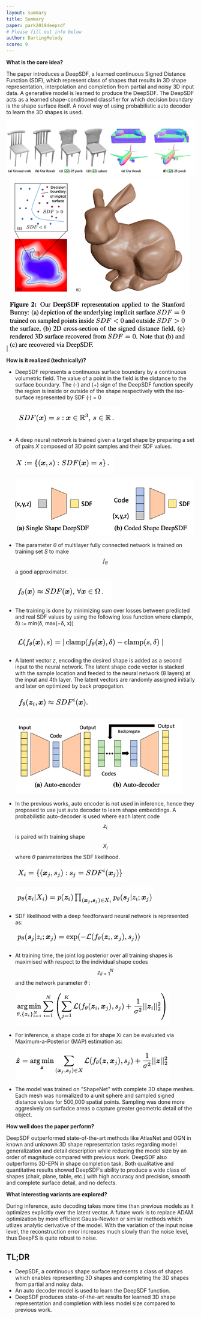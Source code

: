 ```yaml
---
layout: summary
title: Summary
paper: park2019deepsdf
# Please fill out info below
author: DartingMelody
score: 9
---
```


**What is the core idea?**

The paper introduces a DeepSDF, a learned continuous Signed Distance Function (SDF), which represent class of shapes that results in 3D shape representation, interpolation and completion from partial and noisy 3D input data. A generative model is learned to produce the DeepSDF. The DeepSDF acts as a learned shape-conditioned classifier for which decision boundary is the shape surface itself. A novel way of using probabilistic auto decoder to learn the 3D shapes is used.

![DeepSDF representation](./park2019deepsdf_2d.png) | ![DeepSDF representation](./park2019deepsdf_2a.png)

**How is it realized (technically)?**

* DeepSDF represents a continuous surface boundary by a continuous volumetric field. The value of a point in the field is the distance to the surface boundary. The (-) and (+) sign of the DeepSDF function specify the region is inside or outside of the shape respectively with the iso-surface represented by SDF (·) = 0 

  ![Equation 1](./park2019deepsdf_2eq1.png)

* A deep neural network is trained given a target shape by preparing a set of pairs _X_ composed of 3D point samples and their SDF values. 

  ![Equation 2](./park2019deepsdf_2eq2.png)

  ![DeepSDF singleShape](./park2019deepsdf_2b.png)

* The parameter _θ_ of multilayer fully connected network is trained on training set _S_ to make $$f_{θ}$$ a good approximator. 

  ![Equation 3](./park2019deepsdf_2eq3.png)

* The training is done by minimizing sum over losses between predicted and real SDF values by using the following loss function where clamp(x, δ) := min(δ, max(−δ, x))

  ![Equation 4](./park2019deepsdf_2eq4.png)

* A latent vector _z_, encoding the desired shape is added as a second input to the neural network. The latent shape code vector is stacked with the sample location and feeded to the neural network (8 layers) at the input and 4th layer. The latent vectors are randomly assigned initially and later on optimized by back propogation.

  ![Equation 5](./park2019deepsdf_2eq5.png)

  ![Auto decoder](./park2019deepsdf_2c.png)

* In the previous works, auto encoder is not used in inference, hence they proposed to use just auto decoder to learn shape embeddings. A probabilistic auto-decoder is used where each latent code $$z_{i}$$ is paired with training shape $$X_{i}$$ where _θ_ parameterizes the SDF likelihood. 

  ![Equation 6](./park2019deepsdf_2eq6.png)

  ![Equation 7](./park2019deepsdf_2eq7.png)

* SDF likelihood with a deep feedforward neural network is represented as:

  ![Equation 8](./park2019deepsdf_2eq8.png)

* At training time, the joint log posterior over all training shapes is maximised with respect to the individual shape codes $${z_{i}}_{i=1}^{N}$$ and the network parameter _θ_ :

  ![Equation 9](./park2019deepsdf_2eq9.png)

* For inference, a shape code zi for shape Xi can be evaluated via Maximum-a-Posterior (MAP) estimation as:

  ![Equation 10](./park2019deepsdf_2eq10.png)

* The model was trained on "ShapeNet" with complete 3D shape meshes. Each mesh was normalized to a unit sphere and sampled signed distance values for 500,000 spatial points. Sampling was done more aggresively on surfadce areas o capture greater geometric detail of the object.

**How well does the paper perform?**

DeepSDF outperformed state-of-the-art methods like AtlasNet and OGN in known and unknown 3D shape representation tasks regarding model generalization and detail description while reducing the model size by an order of magnitude compared with previous work. DeepSDF also outperforms 3D-EPN in shape completion task. Both qualitative and quantitative results showed DeepSDF’s ability to produce a wide class of shapes (chair, plane, table, etc.) with high accuracy and precision, smooth and complete surface detail, and no defects.

**What interesting variants are explored?**

During inference, auto decoding takes more time than previous models as it optimizes explicitly over the latent vector. A future work is to replace ADAM optimization by more efficient Gauss-Newton or similar methods which utlizes analytic derivative of the model. With the variation of the input noise level, the reconstruction error increases much slowly than the noise level, thus DeepFS is quite robust to noise. 

## TL;DR
* DeepSDF, a continuous shape surface represents a class of shapes which enables representing 3D shapes and completing the 3D shapes from partial and noisy data. 
* An auto decoder model is used to learn the DeepSDF function. 
* DeepSDF produces state-of-the-art results for learned 3D shape representation and completion with less model size compared to previous work. 
